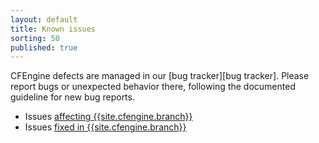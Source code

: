 ```yaml
---
layout: default
title: Known issues
sorting: 50
published: true
---
```


CFEngine defects are managed in our [bug tracker][bug tracker]. Please report
bugs or unexpected behavior there, following the documented guideline for new
bug reports.

* Issues [affecting {{site.cfengine.branch}}](https://northerntech.atlassian.net/issues/?jql=project+in+%28ENT%2C+CFE%29+AND+affectedVersion+%7E+%22{{site.cfengine.branch}}.*%22+AND+status+not+in+%28+%22Rejected%22%29)
* Issues [fixed in {{site.cfengine.branch}}](https://northerntech.atlassian.net/issues/?jql=project+in+%28ENT%2C+CFE%29+AND+fixVersion+%7E+%22{{site.cfengine.branch}}.*%22)
